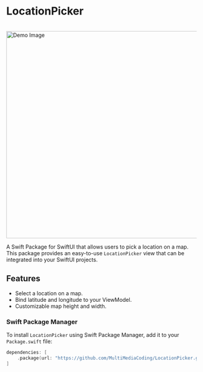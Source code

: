# LocationPicker

<br>

<img width="548" alt="Demo Image" src="https://github.com/MultiMediaCoding/LocationPicker/assets/110828289/f71e5298-1c03-4718-8db4-0d952b5949ad">

<br>


A Swift Package for SwiftUI that allows users to pick a location on a map. This package provides an easy-to-use `LocationPicker` view that can be integrated into your SwiftUI projects.

## Features

- Select a location on a map.
- Bind latitude and longitude to your ViewModel.
- Customizable map height and width.

### Swift Package Manager

To install `LocationPicker` using Swift Package Manager, add it to your `Package.swift` file:

```swift
dependencies: [
    .package(url: "https://github.com/MultiMediaCoding/LocationPicker.git", from: "0.0.1")
]
